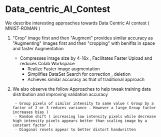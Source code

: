 # Data_centric_AI_Contest 
We describe interesting approaches towards Data Centric AI contest ( MNIST-ROMAN )

1.  "Crop" image first  and then "Augment" provides similar accuracy as "Augmenting" Images first and then "cropping"  with benifits in space and faster Augmentation

	- Compresses image size by 4-16x , Facilitates Faster Upload and reduces Colab Workspace
        - Realize Faster image augmentation 
        - Simplifies DataSet Search for correction , deletion 
        - Achieves similar accuracy as that of traditional approach 


2.  We also observe the follow Approaches to help tweak training data distribution and improving validation accuracy  
      
         - Group pixels of similar intensity to same value ( Group by a factor of 2 or 3 reduces variance . However a large Group factor increases bias )
         - Random shift ( increasing low intensity pixels while decrease high intensity pixels appears better than scaling image by a constant factor )
         - Diagonal resets appear to better distort handwritten
         
         


